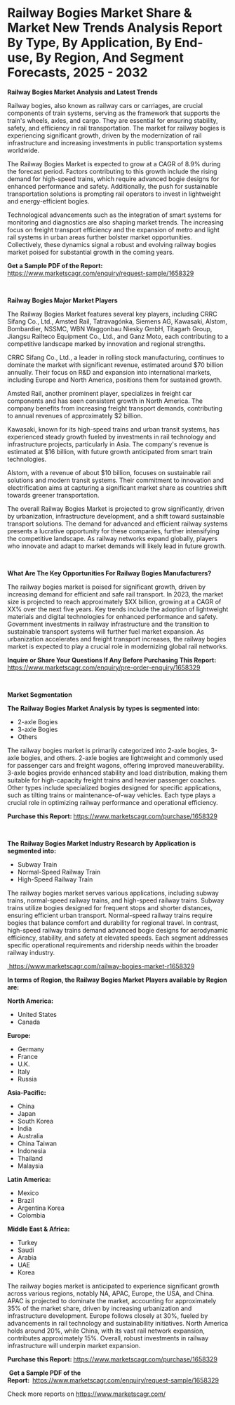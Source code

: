 <p><h1>Railway Bogies Market Share & Market New Trends Analysis Report By Type, By Application, By End-use, By Region, And Segment Forecasts, 2025 - 2032</h1></p><p><strong>Railway Bogies Market Analysis and Latest Trends</strong></p>
<p><p>Railway bogies, also known as railway cars or carriages, are crucial components of train systems, serving as the framework that supports the train's wheels, axles, and cargo. They are essential for ensuring stability, safety, and efficiency in rail transportation. The market for railway bogies is experiencing significant growth, driven by the modernization of rail infrastructure and increasing investments in public transportation systems worldwide.</p><p>The Railway Bogies Market is expected to grow at a CAGR of 8.9% during the forecast period. Factors contributing to this growth include the rising demand for high-speed trains, which require advanced bogie designs for enhanced performance and safety. Additionally, the push for sustainable transportation solutions is prompting rail operators to invest in lightweight and energy-efficient bogies. </p><p>Technological advancements such as the integration of smart systems for monitoring and diagnostics are also shaping market trends. The increasing focus on freight transport efficiency and the expansion of metro and light rail systems in urban areas further bolster market opportunities. Collectively, these dynamics signal a robust and evolving railway bogies market poised for substantial growth in the coming years.</p></p>
<p><strong>Get a Sample PDF of the Report:&nbsp;</strong> <a href="https://www.marketscagr.com/enquiry/request-sample/1658329?utm_campaign=3215&utm_medium=2&utm_source=Github&utm_content=ia&utm_term=08042025&utm_id=railway-bogies">https://www.marketscagr.com/enquiry/request-sample/1658329</a></p>
<p>&nbsp;</p>
<p><strong>Railway Bogies Major Market Players</strong></p>
<p><p>The Railway Bogies Market features several key players, including CRRC Sifang Co., Ltd., Amsted Rail, Tatravagónka, Siemens AG, Kawasaki, Alstom, Bombardier, NSSMC, WBN Waggonbau Niesky GmbH, Titagarh Group, Jiangsu Railteco Equipment Co., Ltd., and Ganz Moto, each contributing to a competitive landscape marked by innovation and regional strengths.</p><p>CRRC Sifang Co., Ltd., a leader in rolling stock manufacturing, continues to dominate the market with significant revenue, estimated around $70 billion annually. Their focus on R&D and expansion into international markets, including Europe and North America, positions them for sustained growth.</p><p>Amsted Rail, another prominent player, specializes in freight car components and has seen consistent growth in North America. The company benefits from increasing freight transport demands, contributing to annual revenues of approximately $2 billion.</p><p>Kawasaki, known for its high-speed trains and urban transit systems, has experienced steady growth fueled by investments in rail technology and infrastructure projects, particularly in Asia. The company's revenue is estimated at $16 billion, with future growth anticipated from smart train technologies.</p><p>Alstom, with a revenue of about $10 billion, focuses on sustainable rail solutions and modern transit systems. Their commitment to innovation and electrification aims at capturing a significant market share as countries shift towards greener transportation.</p><p>The overall Railway Bogies Market is projected to grow significantly, driven by urbanization, infrastructure development, and a shift toward sustainable transport solutions. The demand for advanced and efficient railway systems presents a lucrative opportunity for these companies, further intensifying the competitive landscape. As railway networks expand globally, players who innovate and adapt to market demands will likely lead in future growth.</p></p>
<p>&nbsp;</p>
<p><strong>What Are The Key Opportunities For Railway Bogies Manufacturers?</strong></p>
<p><p>The railway bogies market is poised for significant growth, driven by increasing demand for efficient and safe rail transport. In 2023, the market size is projected to reach approximately $XX billion, growing at a CAGR of XX% over the next five years. Key trends include the adoption of lightweight materials and digital technologies for enhanced performance and safety. Government investments in railway infrastructure and the transition to sustainable transport systems will further fuel market expansion. As urbanization accelerates and freight transport increases, the railway bogies market is expected to play a crucial role in modernizing global rail networks.</p></p>
<p><strong>Inquire or Share Your Questions If Any Before Purchasing This Report:</strong> <a href="https://www.marketscagr.com/enquiry/pre-order-enquiry/1658329?utm_campaign=3215&utm_medium=2&utm_source=Github&utm_content=ia&utm_term=08042025&utm_id=railway-bogies">https://www.marketscagr.com/enquiry/pre-order-enquiry/1658329</a></p>
<p>&nbsp;</p>
<p><strong>Market Segmentation</strong></p>
<p><strong>The Railway Bogies Market Analysis by types is segmented into:</strong></p>
<p><ul><li>2-axle Bogies</li><li>3-axle Bogies</li><li>Others</li></ul></p>
<p><p>The railway bogies market is primarily categorized into 2-axle bogies, 3-axle bogies, and others. 2-axle bogies are lightweight and commonly used for passenger cars and freight wagons, offering improved maneuverability. 3-axle bogies provide enhanced stability and load distribution, making them suitable for high-capacity freight trains and heavier passenger coaches. Other types include specialized bogies designed for specific applications, such as tilting trains or maintenance-of-way vehicles. Each type plays a crucial role in optimizing railway performance and operational efficiency.</p></p>
<p><strong>Purchase this Report:&nbsp;</strong><a href="https://www.marketscagr.com/purchase/1658329?utm_campaign=3215&utm_medium=2&utm_source=Github&utm_content=ia&utm_term=08042025&utm_id=railway-bogies">https://www.marketscagr.com/purchase/1658329</a></p>
<p>&nbsp;</p>
<p><strong>The Railway Bogies Market Industry Research by Application is segmented into:</strong></p>
<p><ul><li>Subway Train</li><li>Normal-Speed Railway Train</li><li>High-Speed Railway Train</li></ul></p>
<p><p>The railway bogies market serves various applications, including subway trains, normal-speed railway trains, and high-speed railway trains. Subway trains utilize bogies designed for frequent stops and shorter distances, ensuring efficient urban transport. Normal-speed railway trains require bogies that balance comfort and durability for regional travel. In contrast, high-speed railway trains demand advanced bogie designs for aerodynamic efficiency, stability, and safety at elevated speeds. Each segment addresses specific operational requirements and ridership needs within the broader railway industry.</p></p>
<p><a href="https://www.marketscagr.com/railway-bogies-market-r1658329?utm_campaign=3215&utm_medium=2&utm_source=Github&utm_content=ia&utm_term=08042025&utm_id=railway-bogies">&nbsp;https://www.marketscagr.com/railway-bogies-market-r1658329</a></p>
<p><strong>In terms of Region, the Railway Bogies Market Players available by Region are:</strong></p>
<p>
    <p> <strong> North America: </strong>
        <ul>
            <li>United States</li>
            <li>Canada</li>
        </ul>
        </p> 
    <p> <strong> Europe: </strong>
        <ul>
            <li>Germany</li>
            <li>France</li>
            <li>U.K.</li>
            <li>Italy</li>
            <li>Russia</li>
        </ul>
        </p> 
    <p> <strong> Asia-Pacific: </strong>
        <ul>
            <li>China</li>
            <li>Japan</li>
            <li>South Korea</li>
            <li>India</li>
            <li>Australia</li>
            <li>China Taiwan</li>
            <li>Indonesia</li>
            <li>Thailand</li>
            <li>Malaysia</li>
        </ul>
        </p> 
    <p> <strong> Latin America: </strong>
        <ul>
            <li>Mexico</li>
            <li>Brazil</li>
            <li>Argentina Korea</li>
            <li>Colombia</li>
        </ul>
        </p> 
    <p> <strong> Middle East & Africa: </strong>
        <ul>
            <li>Turkey</li>
            <li>Saudi</li>
            <li>Arabia</li>
            <li>UAE</li>
            <li>Korea</li>
        </ul>
    </p>
    </p>
<p><p>The railway bogies market is anticipated to experience significant growth across various regions, notably NA, APAC, Europe, the USA, and China. APAC is projected to dominate the market, accounting for approximately 35% of the market share, driven by increasing urbanization and infrastructure development. Europe follows closely at 30%, fueled by advancements in rail technology and sustainability initiatives. North America holds around 20%, while China, with its vast rail network expansion, contributes approximately 15%. Overall, robust investments in railway infrastructure will underpin market expansion.</p></p>
<p><strong>Purchase this Report: </strong><a href="https://www.marketscagr.com/purchase/1658329?utm_campaign=3215&utm_medium=2&utm_source=Github&utm_content=ia&utm_term=08042025&utm_id=railway-bogies">https://www.marketscagr.com/purchase/1658329</a></p>
<p>&nbsp;<strong>Get a Sample PDF of the Report:&nbsp;&nbsp;</strong><a href="https://www.marketscagr.com/enquiry/request-sample/1658329?utm_campaign=3215&utm_medium=2&utm_source=Github&utm_content=ia&utm_term=08042025&utm_id=railway-bogies">https://www.marketscagr.com/enquiry/request-sample/1658329</a></p>
<p><strong></strong></p>
<p>Check more reports on <a href="https://www.marketscagr.com/?utm_campaign=3215&utm_medium=2&utm_source=Github&utm_content=ia&utm_term=08042025&utm_id=railway-bogies">https://www.marketscagr.com/</a></p>